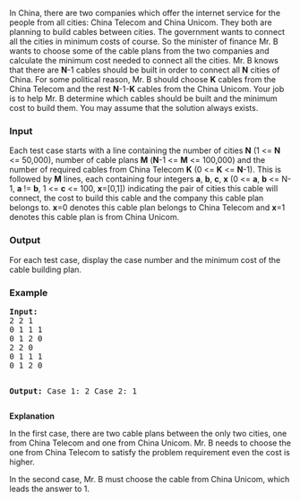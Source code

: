 <p>In China, there are two companies which offer the internet service for the people from all cities: China Telecom and China Unicom. They both are planning to build cables between cities. The government wants to connect all the cities in minimum costs of course. So the minister of finance Mr. B wants to choose some of the cable plans from the two companies and calculate the minimum cost needed to connect all the cities. Mr. B knows that there are <strong>N</strong>-1 cables should be built in order to connect all <strong>N</strong> cities of China. For some political reason, Mr. B should choose <strong>K</strong> cables from the China Telecom and the rest <strong>N</strong>-1-<strong>K</strong> cables from the China Unicom. Your job is to help Mr. B determine which cables should be built and the minimum cost to build them. You may assume that the solution always exists.</p>
<h3>Input</h3>
<p>Each test case starts with a line containing the number of cities <strong>N</strong> (1 &lt;= <strong>N</strong> &lt;= 50,000), number of cable plans <strong>M</strong> (<strong>N</strong>-1 &lt;= <strong>M</strong> &lt;= 100,000) and the number of required cables from China Telecom <strong>K</strong> (0 &lt;= <strong>K</strong> &lt;= <strong>N</strong>-1).  This is followed by <strong>M</strong> lines, each containing four integers <strong>a</strong>, <strong>b</strong>, <strong>c</strong>, <strong>x</strong> (0 &lt;= <strong>a</strong>, <strong>b</strong> &lt;= N-1, <strong>a</strong> != <strong>b</strong>, 1 &lt;= <strong>c</strong> &lt;= 100, <strong>x</strong>=[0,1]) indicating the pair of cities this cable will connect, the cost to build this cable and the company this cable plan belongs to. <strong>x</strong>=0 denotes this cable plan belongs to China Telecom and <strong>x</strong>=1 denotes this cable plan is from China Unicom.</p>
<h3>Output</h3>
<p>For each test case, display the case number and the minimum cost of the cable building plan.</p>
<h3>Example</h3>
<pre><strong>Input:</strong>
2 2 1
0 1 1 1
0 1 2 0
2 2 0
0 1 1 1
0 1 2 0

<strong>Output:</strong>
Case 1: 2
Case 2: 1
</pre>
<p><strong>Explanation</strong></p>
<p>In the first case, there are two cable plans between the only two cities, one from China Telecom and one from China Unicom. Mr. B needs to choose the one from China Telecom to satisfy the problem requirement even the cost is higher.</p>
<p>In the second case, Mr. B must choose the cable from China Unicom, which leads the answer to 1.</p>